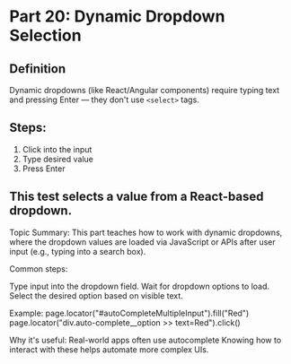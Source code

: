 
# Part 20: Dynamic Dropdown Selection

## Definition
Dynamic dropdowns (like React/Angular components) require typing text and pressing Enter — they don't use `<select>` tags.

## Steps:
1. Click into the input
2. Type desired value
3. Press Enter

This test selects a value from a React-based dropdown.
--- 
Topic Summary:
This part teaches how to work with dynamic dropdowns, where the dropdown values are loaded via JavaScript or APIs after user input (e.g., typing into a search box).

Common steps:

Type input into the dropdown field.
Wait for dropdown options to load.
Select the desired option based on visible text.

Example:
page.locator("#autoCompleteMultipleInput").fill("Red")
page.locator("div.auto-complete__option >> text=Red").click()

Why it's useful:
Real-world apps often use autocomplete 
Knowing how to interact with these helps automate more complex UIs.

